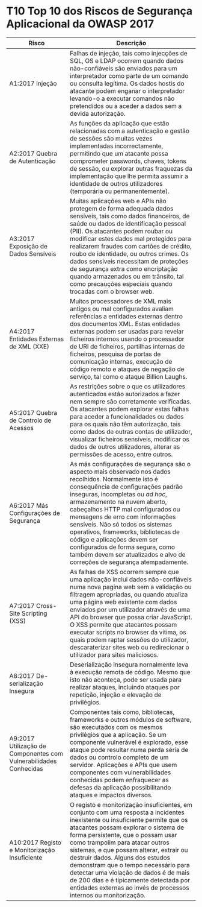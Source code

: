 # T10 Top 10 dos Riscos de Segurança Aplicacional da OWASP 2017

| Risco | Descrição |
| -- | -- |
| A1:2017 Injeção | Falhas de injeção, tais como injecções de SQL, OS e LDAP ocorrem quando dados não-confiáveis são enviados para um interpretador como parte de um comando ou consulta legítima. Os dados hostis do atacante podem enganar o interpretador levando-o a executar comandos não pretendidos ou a aceder a dados sem a devida autorização. |
| A2:2017 Quebra de Autenticação | As funções da aplicação que estão relacionadas com a autenticação e gestão de sessões são muitas vezes implementadas incorrectamente, permitindo que um atacante possa comprometer passwords, chaves, tokens de sessão, ou explorar outras fraquezas da implementação que lhe permita assumir a identidade de outros utilizadores (temporária ou permanentemente).
| A3:2017 Exposição de Dados Sensíveis | Muitas aplicações web e APIs não protegem de forma adequada dados sensíveis, tais como dados financeiros, de saúde ou dados de identificação pessoal (PII). Os atacantes podem roubar ou modificar estes dados mal protegidos para realizarem fraudes com cartões de crédito, roubo de identidade, ou outros crimes. Os dados sensíveis necessitam de proteções de segurança extra como encriptação quando armazenados ou em trânsito, tal como precauções especiais quando trocadas com o browser web. |
| A4:2017 Entidades Externas de XML (XXE) | Muitos processadores de XML mais antigos ou mal configurados avaliam referências a entidades externas dentro dos documentos XML. Estas entidades externas podem ser usadas para revelar ficheiros internos usando o processador de URI de ficheiros, partilhas internas de ficheiros, pesquisa de portas de comunicação internas, execução de código remoto e ataques de negação de serviço, tal como o ataque Billion Laughs. |
| A5:2017 Quebra de Controlo de Acessos | As restrições sobre o que os utilizadores autenticados estão autorizados a fazer nem sempre são corretamente verificadas. Os atacantes podem explorar estas falhas para aceder a funcionalidades ou dados para os quais não têm autorização, tais como dados de outras contas de utilizador, visualizar ficheiros sensíveis, modificar os dados de outros utilizadores, alterar as permissões de acesso, entre outros. |
| A6:2017 Más Configurações de Segurança | As más configurações de segurança são o aspecto mais observado nos dados recolhidos. Normalmente isto é consequência de configurações padrão inseguras, incompletas ou _ad hoc_, armazenamento na nuvem aberto, cabeçalhos HTTP mal configurados ou mensagens de erro com informações sensíveis. Não só todos os sistemas operativos, frameworks, bibliotecas de código e aplicações devem ser configurados de forma segura, como também devem ser atualizados e alvo de correções de segurança atempadamente. |
| A7:2017 Cross-Site Scripting (XSS) | As falhas de XSS ocorrem sempre que uma aplicação inclui dados não-confiáveis numa nova pagina web sem a validação ou filtragem apropriadas, ou quando atualiza uma página web existente com dados enviados por um utilizador através de uma API do browser que possa criar JavaScript. O XSS permite que atacantes possam executar scripts no browser da vítima, os quais podem raptar sessões do utilizador, descaraterizar sites web ou redirecionar o utilizador para sites maliciosos. |
| A8:2017 De-serialização Insegura | Deserialização insegura nornalmente leva à execução remota de código. Mesmo que isto não aconteça, pode ser usada para realizar ataques, incluindo ataques por repetição, injeção e elevação de privilégios. |
| A9:2017 Utilização de Componentes com Vulnerabilidades Conhecidas | Componentes tais como, bibliotecas, frameworks e outros módulos de software, são executados com os mesmos privilégios que a aplicação. Se um componente vulnerável é explorado, esse ataque pode resultar numa perda séria de dados ou controlo completo de um servidor. Aplicações e APIs que usem componentes com vulnerabilidades conhecidas podem enfraquecer as defesas da aplicação possibilitando ataques e impactos diversos. |
| A10:2017 Registo e Monitorização Insuficiente | O registo e monitorização insuficientes, em conjunto com uma resposta a incidentes inexistente ou insuficiente permite que os atacantes possam explorar o sistema de forma persistente, que o possam usar como trampolim para atacar outros sistemas, e que possam alterar, extrair ou destruir dados. Alguns dos estudos demonstram que o tempo necessário para detectar uma violação de dados é de mais de 200 dias e é tipicamente detectada por entidades externas ao invés de processos internos ou monitorização. |


